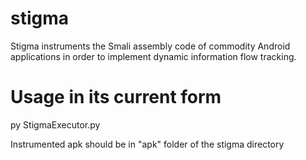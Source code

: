 # stigma
Stigma instruments the Smali assembly code of commodity Android applications in order to implement dynamic information flow tracking.

# Usage in its current form
py StigmaExecutor.py

Instrumented apk should be in "apk" folder of the stigma directory
